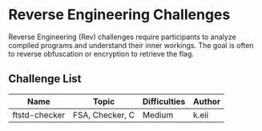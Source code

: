 # Reverse Engineering Challenges

Reverse Engineering (Rev) challenges require participants to analyze compiled programs and understand their inner workings. The goal is often to reverse obfuscation or encryption to retrieve the flag.

## Challenge List

| Name   | Topic           | Difficulties | Author |
|--------|-----------------|--------------|--------|
| ftstd-checker | FSA, Checker, C         | Medium | k.eii |
